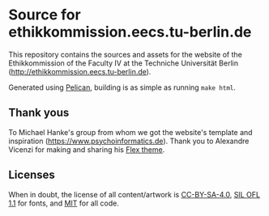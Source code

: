 # Source for ethikkommission.eecs.tu-berlin.de #

This repository contains the sources and assets for the website of the
Ethikkommission of the Faculty IV at the Techniche Universität Berlin
(http://ethikkommission.eecs.tu-berlin.de).

Generated using [Pelican](https://blog.getpelican.com/), building is as simple as
running ``make html``.

## Thank yous ##
To Michael Hanke's group from whom we got the website's template and inspiration (https://www.psychoinformatics.de).  Thank you to Alexandre Vicenzi for making and sharing his [Flex theme](https://github.com/alexandrevicenzi/Flex/).


## Licenses ##
When in doubt, the license of all content/artwork is [CC-BY-SA-4.0](https://creativecommons.org/licenses/by-sa/4.0/legalcode), 
[SIL OFL 1.1](https://scripts.sil.org/cms/scripts/page.php?item_id=OFL_web) for fonts, and [MIT](https://opensource.org/licenses/MIT) for all code. 
